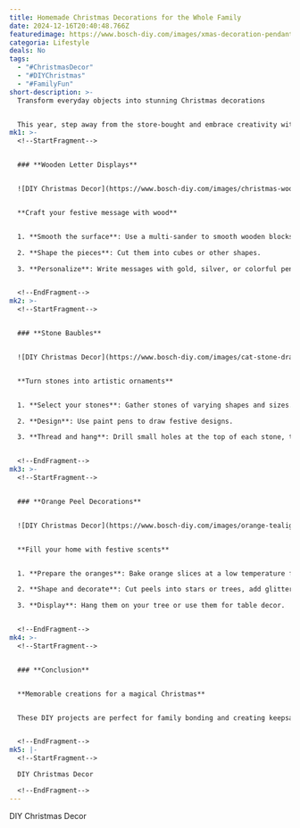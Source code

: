 ```yaml
---
title: Homemade Christmas Decorations for the Whole Family
date: 2024-12-16T20:40:48.766Z
featuredimage: https://www.bosch-diy.com/images/xmas-decoration-pendant-snow-bosch-diy--79f0cce16b224d03bc0022881b30f5c7.jpg?imgWidth=1140&imgHeight=570&scale=1
categoria: Lifestyle
deals: No
tags:
  - "#ChristmasDecor"
  - "#DIYChristmas"
  - "#FamilyFun"
short-description: >-
  Transform everyday objects into stunning Christmas decorations


  This year, step away from the store-bought and embrace creativity with homemade decorations that add charm and personality to your festive season.
mk1: >-
  <!--StartFragment-->


  ### **Wooden Letter Displays**


  ![DIY Christmas Decor](https://www.bosch-diy.com/images/christmas-wood-slices-lights-bosch-diy--1341164f2a8d4cbeb40c90c8df2e1f45.jpg?imgWidth=1152&imgHeight=648&scale=1 "DIY Christmas Decor")


  **Craft your festive message with wood**


  1. **Smooth the surface**: Use a multi-sander to smooth wooden blocks or planks.

  2. **Shape the pieces**: Cut them into cubes or other shapes.

  3. **Personalize**: Write messages with gold, silver, or colorful pens, or carve out letters to spell festive phrases like "JOY" or "MERRY".


  <!--EndFragment-->
mk2: >-
  <!--StartFragment-->


  ### **Stone Baubles**


  ![DIY Christmas Decor](https://www.bosch-diy.com/images/cat-stone-drawing-duck-bosch-diy--1e87394283a94cc08fe9c37af6b48ca5.jpg?imgWidth=1152&imgHeight=648&scale=1 "DIY Christmas Decor")


  **Turn stones into artistic ornaments**


  1. **Select your stones**: Gather stones of varying shapes and sizes.

  2. **Design**: Use paint pens to draw festive designs.

  3. **Thread and hang**: Drill small holes at the top of each stone, thread with string, and hang them on your tree.


  <!--EndFragment-->
mk3: >-
  <!--StartFragment-->


  ### **Orange Peel Decorations**


  ![DIY Christmas Decor](https://www.bosch-diy.com/images/orange-tealight-holder-decoration-bosch-diy--cda8611e07934962b4f4598ab4091da0.jpg?imgWidth=1152&imgHeight=648&scale=1 "DIY Christmas Decor")


  **Fill your home with festive scents**


  1. **Prepare the oranges**: Bake orange slices at a low temperature for 3-4 hours.

  2. **Shape and decorate**: Cut peels into stars or trees, add glitter, and use a glue gun to attach them to string.

  3. **Display**: Hang them on your tree or use them for table decor.


  <!--EndFragment-->
mk4: >-
  <!--StartFragment-->


  ### **Conclusion**


  **Memorable creations for a magical Christmas**


  These DIY projects are perfect for family bonding and creating keepsakes that capture the joy of the season. Let your imagination lead the way and craft decorations that will make this Christmas unforgettable.


  <!--EndFragment-->
mk5: |-
  <!--StartFragment-->

  DIY Christmas Decor

  <!--EndFragment-->
---
```

<!--StartFragment-->

DIY Christmas Decor

<!--EndFragment-->